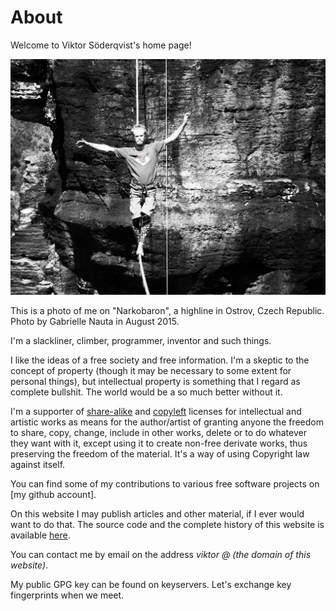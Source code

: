 About
=====

Welcome to Viktor Söderqvist's home page!

![Me on the highline Narkobaron in Ostrov, Czech Republic; photo by Gabrielle Nauta](img/narkobaron-me-bw.jpg)

This is a photo of me on "Narkobaron", a highline in Ostrov, Czech Republic. Photo by Gabrielle Nauta in August 2015.

I'm a slackliner, climber, programmer, inventor and such things.

I like the ideas of a free society and free information. I'm a skeptic to the concept of property (though it may be necessary to some extent for personal things), but intellectual property is something that I regard as complete bullshit. The world would be a so much better without it.

I'm a supporter of [share-alike](https://en.wikipedia.org/wiki/Share-alike) and [copyleft](https://en.wikipedia.org/wiki/Copyleft) licenses for intellectual and artistic works as means for the author/artist of granting anyone the freedom to share, copy, change, include in other works, delete or to do whatever they want with it, except using it to create non-free derivate works, thus preserving the freedom of the material. It's a way of using Copyright law against itself.

You can find some of my contributions to various free software projects on [my github account].

On this website I may publish articles and other material, if I ever would want to do that. The source code and the complete history of this website is available [here](https://github.com/zuiderkwast/zuiderkwast.se).

You can contact me by email on the address *viktor @ (the domain of this website)*.

My public GPG key can be found on keyservers. Let's exchange key fingerprints when we meet.
